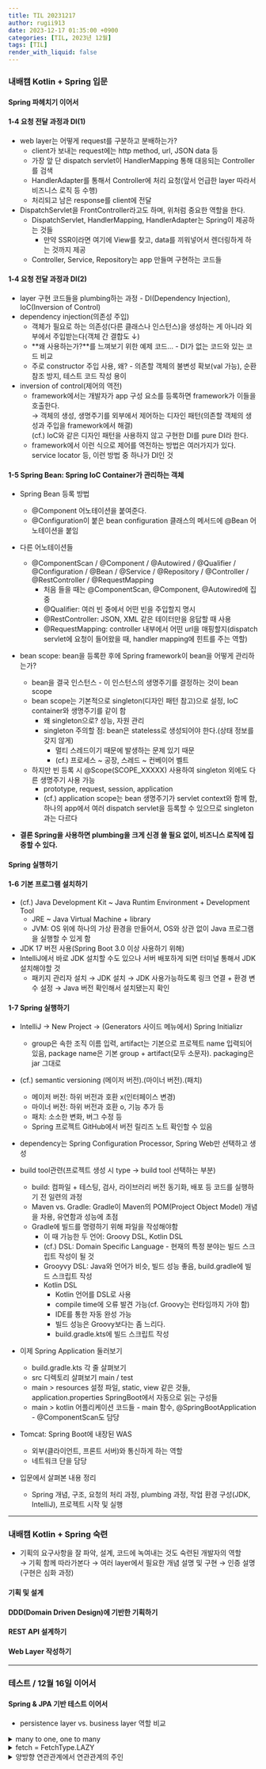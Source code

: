 ```yaml
---
title: TIL 20231217
author: rugii913
date: 2023-12-17 01:35:00 +0900
categories: [TIL, 2023년 12월]
tags: [TIL]
render_with_liquid: false
---
```


### 내배캠 Kotlin + Spring 입문

#### **Spring 파헤치기** 이어서
#### 1-4 요청 전달 과정과 DI(1)
- web layer는 어떻게 request를 구분하고 분배하는가?
  - client가 보내는 request에는 http method, url, JSON data 등
  - 가장 앞 단 dispatch servlet이 HandlerMapping 통해 대응되는 Controller를 검색
  - HandlerAdapter를 통해서 Controller에 처리 요청(앞서 언급한 layer 따라서 비즈니스 로직 등 수행)
  - 처리되고 남은 response를 client에 전달
- DispatchServlet을 FrontController라고도 하며, 위처럼 중요한 역할을 한다.
  - DispatchServlet, HandlerMapping, HandlerAdapter는 Spring이 제공하는 것들
    - 만약 SSR이라면 여기에 View를 찾고, data를 끼워넣어서 렌더링하게 하는 것까지 제공
  - Controller, Service, Repository는 app 만들며 구현하는 코드들


#### 1-4 요청 전달 과정과 DI(2)
- layer 구현 코드들을 plumbing하는 과정 - DI(Dependency Injection), IoC(Inversion of Control)
- dependency injection(의존성 주입)
  - 객체가 필요로 하는 의존성(다른 클래스나 인스턴스)을 생성하는 게 아니라 외부에서 주입받는다(객체 간 결합도 ↓)
  - **왜 사용하는가?**를 느껴보기 위한 예제 코드... - DI가 없는 코드와 있는 코드 비교
  - 주로 constructor 주입 사용, 왜? - 의존할 객체의 불변성 확보(val 가능), 순환 참조 방지, 테스트 코드 작성 용이
- inversion of control(제어의 역전)
  - framework에서는 개발자가 app 구성 요소를 등록하면 framework가 이들을 호출한다.  
→ 객체의 생성, 생명주기를 외부에서 제어하는 디자인 패턴(의존할 객체의 생성과 주입을 framework에서 해결)  
(cf.) IoC와 같은 디자인 패턴을 사용하지 않고 구현한 DI를 pure DI라 한다.
  - framework에서 이런 식으로 제어를 역전하는 방법은 여러가지가 있다. service locator 등, 이런 방법 중 하나가 DI인 것

#### 1-5 Spring Bean: Spring IoC Container가 관리하는 객체
- Spring Bean 등록 방법
  - @Component 어노테이션을 붙여준다.
  - @Configuration이 붙은 bean configuration 클래스의 메서드에 @Bean 어노테이션을 붙임
- 다른 어노테이션들
  - @ComponentScan / @Component / @Autowired / @Qualifier / @Configuration / @Bean / @Service / @Repository / @Controller / @RestController / @RequestMapping
    - 처음 들을 때는 @ComponentScan, @Component, @Autowired에 집중 
    - @Qualifier: 여러 빈 중에서 어떤 빈을 주입할지 명시
    - @RestController: JSON, XML 같은 테이터만을 응답할 때 사용
    - @RequestMapping: controller 내부에서 어떤 url을 매핑할지(dispatch servlet에 요청이 들어왔을 때, handler mapping에 힌트를 주는 역할)

- bean scope: bean을 등록한 후에 Spring framework이 bean을 어떻게 관리하는가?
  - bean을 결국 인스턴스 - 이 인스턴스의 생명주기를 결정하는 것이 bean scope
  - bean scope는 기본적으로 singleton(디자인 패턴 참고)으로 설정, IoC container와 생명주기를 같이 함
    - 왜 singleton으로? 성능, 자원 관리
    - singleton 주의할 점: bean은 stateless로 생성되어야 한다.(상태 정보를 갖지 않게)
      - 멀티 스레드이기 때문에 발생하는 문제 있기 때문
      - (cf.) 프로세스 ~ 공장, 스레드 ~ 컨베이어 벨트
  - 하지만 빈 등록 시 @Scope(SCOPE_XXXXX) 사용하여 singleton 외에도 다른 생명주기 사용 가능
    - prototype, request, session, application
    - (cf.) application scope는 bean 생명주기가 servlet context와 함께 함, 하나의 app에서 여러 dispatch servlet을 등록할 수 있으므로 singleton과는 다르다

- **결론 Spring을 사용하면 plumbing을 크게 신경 쓸 필요 없이, 비즈니스 로직에 집중할 수 있다.**

#### Spring 실행하기
#### 1-6 기본 프로그램 설치하기
- (cf.) Java Development Kit ~ Java Runtim Environment + Development Tool
  - JRE ~ Java Virtual Machine + library
  - JVM: OS 위에 하나의 가상 환경을 만들어서, OS와 상관 없이 Java 프로그램을 실행할 수 있게 함
- JDK 17 버전 사용(Spring Boot 3.0 이상 사용하기 위해)
- IntelliJ에서 바로 JDK 설치할 수도 있으나 서버 배포하게 되면 터미널 통해서 JDK 설치해야할 것
  - 패키지 관리자 설치 → JDK 설치 → JDK 사용가능하도록 링크 연결 + 환경 변수 설정 → Java 버전 확인해서 설치됐는지 확인

#### 1-7 Spring 실행하기
- IntelliJ → New Project → (Generators 사이드 메뉴에서) Spring Initializr
  - group은 속한 조직 이름 입력, artifact는 기본으로 프로젝트 name 입력되어 있음, package name은 기본 group + artifact(모두 소문자). packaging은 jar 그대로
- (cf.) semantic versioning (메이저 버전).(마이너 버전).(패치)
  - 메이저 버전: 하위 버전과 호환 x(인터페이스 변경)
  - 마이너 버전: 하위 버전과 호환 o, 기능 추가 등
  - 패치: 소소한 변화, 버그 수정 등
  - Spring 프로젝트 GitHub에서 버전 릴리즈 노트 확인할 수 있음
-  dependency는 Spring Configuration Processor, Spring Web만 선택하고 생성
- build tool관련(프로젝트 생성 시 type → build tool 선택하는 부분)
  - build: 컴파일 + 테스팅, 검사, 라이브러리 버전 동기화, 배포 등 코드를 실행하기 전 일련의 과정
  - Maven vs. Gradle: Gradle이 Maven의 POM(Project Object Model) 개념을 차용, 유연함과 성능에 초점
  - Gradle에 빌드를 명령하기 위해 파일을 작성해야함
    - 이 때 가능한 두 언어: Groovy DSL, Kotlin DSL
    - (cf.) DSL: Domain Specific Language - 현재의 특정 분야는 빌드 스크립트 작성이 될 것
    - Grooyvy DSL: Java와 언어가 비슷, 빌드 성능 좋음, build.gradle에 빌드 스크립트 작성
    - Kotlin DSL
      - Kotlin 언어를 DSL로 사용
      - compile time에 오류 발견 가능(cf. Groovy는 런타임까지 가야 함)
      - IDE를 통한 자동 완성 가능
      - 빌드 성능은 Groovy보다는 좀 느리다.
      - build.gradle.kts에 빌드 스크립트 작성
- 이제 Spring Application 둘러보기
  - build.gradle.kts 각 줄 살펴보기
  - src 디렉토리 살펴보기 main / test
  - main > resources 설정 파일, static, view 같은 것들, application.properties SpringBoot에서 자동으로 읽는 구성들
  - main > kotlin 어플리케이션 코드들 - main 함수, @SpringBootApplication - @ComponentScan도 담당
- Tomcat: Spring Boot에 내장된 WAS
  - 외부(클라이언트, 프론트 서버)와 통신하게 하는 역할
  - 네트워크 단을 담당

- 입문에서 살펴본 내용 정리
  - Spring 개념, 구조, 요청의 처리 과정, plumbing 과정, 작업 환경 구성(JDK, IntelliJ), 프로젝트 시작 및 실행

---

### 내배캠 Kotlin + Spring 숙련
- 기획의 요구사항을 잘 파악, 설계, 코드에 녹여내는 것도 숙련된 개발자의 역할  
→ 기획 함께 따라가본다 → 여러 layer에서 필요한 개념 설명 및 구현 → 인증 설명(구현은 심화 과정)

#### 기획 및 설계
#### DDD(Domain Driven Design)에 기반한 기획하기
#### REST API 설계하기
#### Web Layer 작성하기

---

### 테스트 / 12월 16일 이어서
#### Spring & JPA 기반 테스트 이어서
- persistence layer vs. business layer 역할 비교

<details>
<summary>
many to one, one to many
</summary>
<div markdown="1">
- (상황 가정) A 객체가 여러 B 객체와 연관 관계가 있고, B 객체는 한 A 객체와만 연관관계가 있는 상황  
- (A 객체 입장) OneToMany // (B 객체 입장) ManyToOne  
→ B 클래스를 작성할 때 A 타입 필드를 선언한다면, 그 위에 @ManyToOne을 붙여준다.  
ex. A = 팀원, B = 팀  
→ 현재 작성하고 있는 클래스에서 필드로 선언된 그 클래스로의(To) 연관관계를 어노테이션으로 붙여주는 것
- (참고) <https://soojong.tistory.com/entry/JPA-ManyToOne-OneToMany-%EC%9D%B4%ED%95%B4%ED%95%98%EA%B8%B0>
</div>
</details>



<details>
<summary>
fetch = FetchType.LAZY
</summary>
<div markdown="1">
- FetchType enum에는 두 객체가 있음 LAZY, EAGER
- fetch 속성의 default 값은 EAGER // 하지만 코드 짤 때 항상 LAZY로 지정하는 편이 오히려 안전하다.
- fetch 속성을 LAZY로 지정할 경우, 해당 객체를 가져올 때 연관 관계 있는 객체까지 바로 join으로 가져오지 않음
  - 일단 프록시 객체를 참조만 하고 있게 하다가
  - 연관 관계 있는 객체의 필드가 필요한 메서드가 호출됐을 때, join 쿼리를 날려서 매핑해온다.
- (참고) <https://ict-nroo.tistory.com/132>
</div>
</details>


<details>
<summary>
양방향 연관관계에서 연관관계의 주인
</summary>
<div markdown="1">
- 두 객체 연관관계 중 하나를 정해서 테이블의 외래키를 관리해야 한다.
- 이 때, 연관관계의 주인만이 DB 연관관계와 매핑되고 외래 키를 관리(등록, 수정, 삭제)할 수 있다.
  - 주인이 아닌 쪽은 읽기만 할 수 있다.
- 주인은 mappedBy가 없고, 주인이 아닌 쪽에 mappedBy가 붙는다.
  - 항상 many 쪽이 외래 키를 가질 수 있다.(many 쪽이 연관관계의 주인이다.)  
→ @OneToMany만이 mappedBy 속성을 가질 수 있다.  
(@ManyToOne에는 아예 mappedBy 속성이 없음)
- (참고) <https://velog.io/@conatuseus/연관관계-매핑-기초-2-양방향-연관관계와-연관관계의-주인>
</div>
</details>